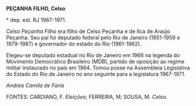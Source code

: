 **PEÇANHA FILHO, Celso**

\* dep. est. RJ 1967-1971.

*Celso Peçanha Filho* era filho de Celso Peçanha e de Ilca de Araújo
Peçanha. Seu pai foi deputado federal pelo Rio de Janeiro (1951-1959 e
1979-1987) e governador do estado do Rio (1961-1962).

Elegeu-se deputado estadual no Rio de Janeiro em 1966 na legenda do
Movimento Democrático Brasileiro (MDB), partido de oposição ao regime
militar instaurado no país em 1964. Tomou posse na Assembleia
Legislativa do Estado do Rio de Janeiro no ano seguinte para a
legislatura 1967-1971.

*Andréa Camila de Faria*

FONTES: CARDIANO, F. *Eleições*; FERREIRA, M; SOUSA, M. *Celso*.
